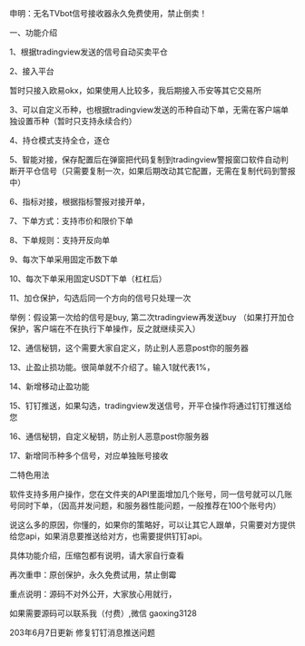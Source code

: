 申明：无名TVbot信号接收器永久免费使用，禁止倒卖！

一、功能介绍

1、根据tradingview发送的信号自动买卖平仓

2、接入平台

暂时只接入欧易okx，如果使用人比较多，我后期接入币安等其它交易所

3、可以自定义币种，也根据tradingview发送的币种自动下单，无需在客户端单独设置币种（暂时只支持永续合约）

4、持仓模式支持全仓，逐仓

5、智能对接，保存配置后在弹窗把代码复制到tradingview警报窗口软件自动判断开平仓信号（只需要复制一次，如果后期改动其它配置，无需在复制代码到警报中）

6、指标对接，根据指标警报对接开单，

7、下单方式：支持市价和限价下单

8、下单规则：支持开反向单

9、每次下单采用固定币数下单

10、每次下单采用固定USDT下单（杠杠后）

11、加仓保护，勾选后同一个方向的信号只处理一次

举例：假设第一次给的信号是buy, 第二次tradingview再发送buy （如果打开加仓保护，客户端在不在执行下单操作，反之就继续买入）

12、通信秘钥，这个需要大家自定义，防止别人恶意post你的服务器

13、止盈止损功能。很简单就不介绍了。输入1就代表1%，

14、新增移动止盈功能

15、钉钉推送，如果勾选，tradingview发送信号，开平仓操作将通过钉钉推送给您

16、通信秘钥，自定义秘钥，防止别人恶意post你服务器

17、新增同币种多个信号，对应单独账号接收

二特色用法

软件支持多用户操作，您在文件夹的API里面增加几个账号，同一信号就可以几账号同时下单，（因高并发问题，和服务器性能问题，一般推荐在100个账号内）

说这么多的原因，你懂的，如果你的策略好，可以让其它人跟单，只需要对方提供给您api，如果消息要推送给对方，也需要提供钉钉api。

具体功能介绍，压缩包都有说明，请大家自行查看

再次重申：原创保护，永久免费试用，禁止倒霉

重点说明：源码不对外公开，大家放心用就行，

如果需要源码可以联系我（付费）,微信 gaoxing3128

203年6月7日更新
修复钉钉消息推送问题



